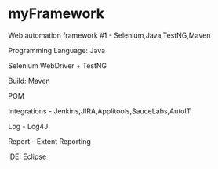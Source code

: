 # myFramework

Web automation framework #1 - Selenium,Java,TestNG,Maven


Programming Language: Java

Selenium WebDriver + TestNG

Build: Maven

POM

Integrations - Jenkins,JIRA,Applitools,SauceLabs,AutoIT

Log - Log4J

Report - Extent Reporting

IDE:  Eclipse


